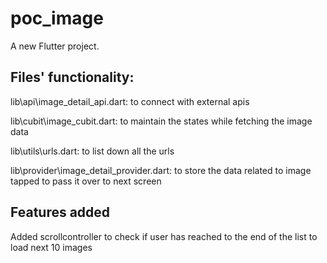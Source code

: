 # poc_image

A new Flutter project.

## Files' functionality:
lib\api\image_detail_api.dart: to connect with external apis

lib\cubit\image_cubit.dart: to maintain the states while fetching the image data

lib\utils\urls.dart: to list down all the urls

lib\provider\image_detail_provider.dart: to store the data related to image tapped to pass it over to next screen

## Features added
Added scrollcontroller to check if user has reached to the end of the list to load next 10 images

